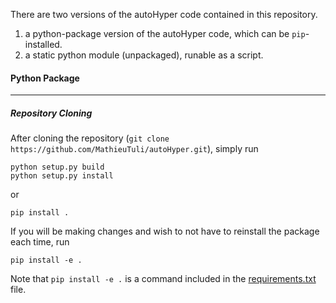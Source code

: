 There are two versions of the autoHyper code contained in this repository.
1. a python-package version of the autoHyper code, which can be `pip`-installed.
2. a static python module (unpackaged), runable as a script.

#### Python Package ####

---

##### Repository Cloning #####
After cloning the repository (`git clone https://github.com/MathieuTuli/autoHyper.git`), simply run
```console
python setup.py build
python setup.py install
```
or
```console
pip install .
```
If you will be making changes and wish to not have to reinstall the package each time, run
```console
pip install -e .
```

Note that `pip install -e .` is a command included in the [requirements.txt](requirements.txt) file.
